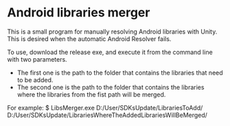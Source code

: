 # Android libraries merger
This is a small program for manually resolving Android libraries with Unity. This is desired when the automatic Android Resolver fails.

To use, download the release exe, and execute it from the command line with two parameters. 
- The first one is the path to the folder that contains the libraries that need to be added.
- The second one is the path to the folder that contains the libraries where the libraries from the fist path will be merged.

For example: $ LibsMerger.exe D:/User/SDKsUpdate/LibrariesToAdd/ D:/User/SDKsUpdate/LibrariesWhereTheAddedLibrariesWillBeMerged/

